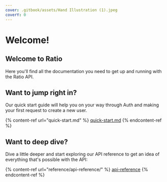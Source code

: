 ```yaml
---
cover: .gitbook/assets/Hand Illustration (1).jpeg
coverY: 0
---
```


# Welcome!

## Welcome to Ratio

Here you'll find all the documentation you need to get up and running with the Ratio API.

## Want to jump right in?

Our quick start guide will help you on your way through Auth and making your first request to create a new user.

{% content-ref url="quick-start.md" %}
[quick-start.md](quick-start.md)
{% endcontent-ref %}

## Want to deep dive?

Dive a little deeper and start exploring our API reference to get an idea of everything that's possible with the API:

{% content-ref url="reference/api-reference/" %}
[api-reference](reference/api-reference/)
{% endcontent-ref %}
